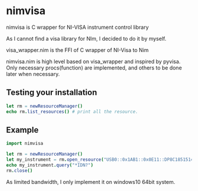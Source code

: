 # nimvisa
nimvisa is C wrapper for NI-VISA instrument control library

As I cannot find a visa library for NIm, I decided to do it by myself.

visa_wrapper.nim is the FFI of  C wrapper of NI-Visa to Nim

nimvisa.nim is high level based on visa_wrapper and inspired by pyvisa. Only necessary procs(function) are implemented, and others to be done later when necessary.

## Testing your installation

```nim
let rm = newResourceManager()
echo rm.list_resources() # print all the resource.
```


## Example

```nim
import nimvisa

let rm = newResourceManager()
let my_instrument = rm.open_resource("USB0::0x1AB1::0x0E11::DP8C185151484::INSTR")
echo my_instrument.query("*IDN?")
rm.close()
```

As limited bandwidth, I only implement it on windows10 64bit system.